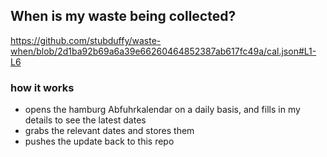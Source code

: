 ## When is my waste being collected?
  https://github.com/stubduffy/waste-when/blob/2d1ba92b69a6a39e66260464852387ab617fc49a/cal.json#L1-L6
  
  ### how it works
  - opens the hamburg Abfuhrkalendar on a daily basis, and fills in my details to see the latest dates
  - grabs the relevant dates and stores them
  - pushes the update back to this repo
  
